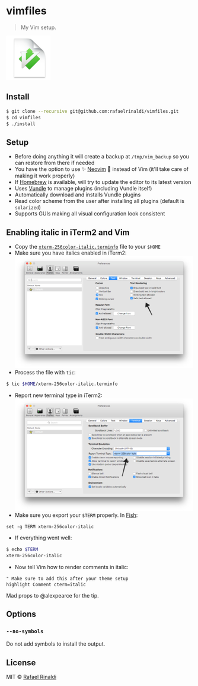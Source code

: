 # vimfiles

> My Vim setup.

<a href="https://dribbble.com/shots/1435854-Vim-Replacement-Icon"><img src="./vim.png" width="120" title="Vim logo by @jasonlong" /></a>

## Install

```sh
$ git clone --recursive git@github.com:rafaelrinaldi/vimfiles.git
$ cd vimfiles
$ ./install
```

## Setup

* Before doing anything it will create a backup at `/tmp/vim_backup` so you can restore from there if needed
* You have the option to use :sparkles: [Neovim](http://neovim.org) :dizzy: instead of Vim (it'll take care of making it work properly)
* If [Homebrew](http://brew.sh) is available, will try to update the editor to its latest version
* Uses [Vundle](https://github.com/VundleVim/Vundle.vim) to manage plugins (including Vundle itself)
* Automatically download and installs Vundle plugins
* Read color scheme from the user after installing all plugins (default is `solarized`)
* Supports GUIs making all visual configuration look consistent

## Enabling italic in iTerm2 and Vim

* Copy the [`xterm-256color-italic.terminfo`](/xterm-256color-italic.terminfo) file to your `$HOME`
* Make sure you have italics enabled in iTerm2:
![iterm2-italics](./iterm2-italics.png)
* Process the file with `tic`:
```sh
$ tic $HOME/xterm-256color-italic.terminfo
```
* Report new terminal type in iTerm2:
![iterm2-terminal-type](./iterm2-terminal-type.png)
* Make sure you export your `$TERM` properly. In [Fish](http://fishshell.com):
```fish
set -g TERM xterm-256color-italic
```
* If everything went well:
```sh
$ echo $TERM
xterm-256color-italic
```
* Now tell Vim how to render comments in italic:
```viml
" Make sure to add this after your theme setup
highlight Comment cterm=italic
```

Mad props to @alexpearce for the tip.

## Options

### `--no-symbols`

Do not add symbols to install the output.

## License

MIT © [Rafael Rinaldi](http://rinaldi.io)
